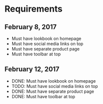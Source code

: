 # Requirements

## February 8, 2017

- Must have lookbook on homepage
- Must have social media links on top
- Must have separate product page
- Must have toolbar at top

## February 12, 2017

- DONE: Must have lookbook on homepage
- TODO: Must have social media links on top
- DONE: Must have separate product page
- DONE: Must have toolbar at top
